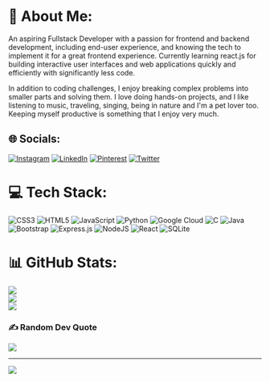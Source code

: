 # 💫 About Me:
An aspiring Fullstack Developer with a passion for frontend and backend development, including end-user experience, and knowing the tech to implement it for a great frontend experience. Currently learning react.js for building interactive user interfaces and web applications quickly and efficiently with significantly less code. 

In addition to coding challenges, I enjoy breaking complex problems into smaller parts and solving them. I love doing hands-on projects, and I like listening to music, traveling, singing, being in nature and I'm a pet lover too. Keeping myself productive is something that I enjoy very much. 


## 🌐 Socials:
[![Instagram](https://img.shields.io/badge/Instagram-%23E4405F.svg?logo=Instagram&logoColor=white)](https://instagram.com/pramod._.raina) [![LinkedIn](https://img.shields.io/badge/LinkedIn-%230077B5.svg?logo=linkedin&logoColor=white)](https://linkedin.com/in/pramodtoleti) [![Pinterest](https://img.shields.io/badge/Pinterest-%23E60023.svg?logo=Pinterest&logoColor=white)](https://pinterest.com/pramu47) [![Twitter](https://img.shields.io/badge/Twitter-%231DA1F2.svg?logo=Twitter&logoColor=white)](https://twitter.com/pramod_toleti) 

# 💻 Tech Stack:
![CSS3](https://img.shields.io/badge/css3-%231572B6.svg?style=for-the-badge&logo=css3&logoColor=white) ![HTML5](https://img.shields.io/badge/html5-%23E34F26.svg?style=for-the-badge&logo=html5&logoColor=white) ![JavaScript](https://img.shields.io/badge/javascript-%23323330.svg?style=for-the-badge&logo=javascript&logoColor=%23F7DF1E) ![Python](https://img.shields.io/badge/python-3670A0?style=for-the-badge&logo=python&logoColor=ffdd54) ![Google Cloud](https://img.shields.io/badge/Google%20Cloud-%234285F4.svg?style=for-the-badge&logo=google-cloud&logoColor=white) ![C](https://img.shields.io/badge/c-%2300599C.svg?style=for-the-badge&logo=c&logoColor=white) ![Java](https://img.shields.io/badge/java-%23ED8B00.svg?style=for-the-badge&logo=java&logoColor=white) ![Bootstrap](https://img.shields.io/badge/bootstrap-%23563D7C.svg?style=for-the-badge&logo=bootstrap&logoColor=white) ![Express.js](https://img.shields.io/badge/express.js-%23404d59.svg?style=for-the-badge&logo=express&logoColor=%2361DAFB) ![NodeJS](https://img.shields.io/badge/node.js-6DA55F?style=for-the-badge&logo=node.js&logoColor=white) ![React](https://img.shields.io/badge/react-%2320232a.svg?style=for-the-badge&logo=react&logoColor=%2361DAFB) ![SQLite](https://img.shields.io/badge/sqlite-%2307405e.svg?style=for-the-badge&logo=sqlite&logoColor=white) 
# 📊 GitHub Stats:
![](https://github-readme-stats.vercel.app/api?username=PramodToleti&theme=dark&hide_border=false&include_all_commits=false&count_private=false)<br/>
![](https://github-readme-streak-stats.herokuapp.com/?user=PramodToleti&theme=dark&hide_border=false)<br/>
![](https://github-readme-stats.vercel.app/api/top-langs/?username=PramodToleti&theme=dark&hide_border=false&include_all_commits=false&count_private=false&layout=compact)

### ✍️ Random Dev Quote
![](https://quotes-github-readme.vercel.app/api?type=horizontal&theme=radical)

---
[![](https://visitcount.itsvg.in/api?id=PramodToleti&icon=2&color=5)](https://visitcount.itsvg.in)
